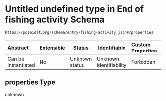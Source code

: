 # Untitled undefined type in End of fishing activity Schema

```txt
https://poseidat.org/schema/entry/fishing-activity.json#/properties
```




| Abstract            | Extensible | Status         | Identifiable            | Custom Properties | Additional Properties | Access Restrictions | Defined In                                                                            |
| :------------------ | ---------- | -------------- | ----------------------- | :---------------- | --------------------- | ------------------- | ------------------------------------------------------------------------------------- |
| Can be instantiated | No         | Unknown status | Unknown identifiability | Forbidden         | Allowed               | none                | [fishing-activity.json\*](schemas/entry/fishing-activity.json "open original schema") |

## properties Type

unknown
